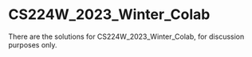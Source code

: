 # CS224W_2023_Winter_Colab
There are the solutions for CS224W_2023_Winter_Colab, for discussion purposes only.
